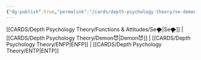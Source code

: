 ```yaml
---
{"dg-publish":true,"permalink":"/cards/depth-psychology-theory/se-demon/","created":"2023-01-05T15:12:51.267+01:00","updated":"2023-04-23T14:13:48.255+02:00"}
---
```


[[CARDS/Depth Psychology Theory/Functions & Attitudes/Se🌪️\|Se🌪️]] | [[CARDS/Depth Psychology Theory/Demon😈\|Demon😈]] | [[CARDS/Depth Psychology Theory/ENFP\|ENFP]] | [[CARDS/Depth Psychology Theory/ENTP\|ENTP]]
